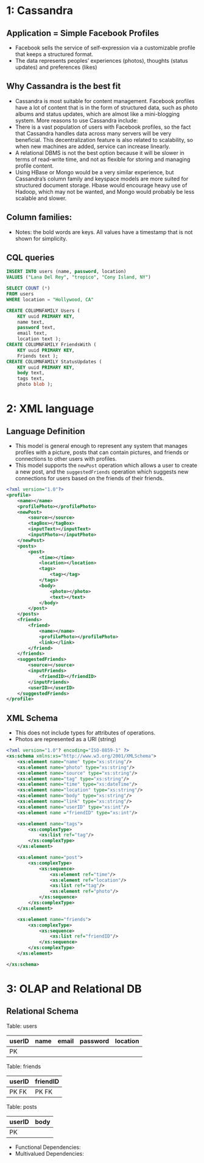 # 1: Cassandra
## Application = Simple Facebook Profiles
-	Facebook sells the service of self-expression via a customizable profile that keeps a structured format.
-	The data represents peoples’ experiences (photos), thoughts (status updates) and preferences (likes)

## Why Cassandra is the best fit
-	Cassandra is most suitable for content management.  Facebook profiles have a lot of content that is in the form of structured data, such as photo albums and status updates, which are almost like a mini-blogging system.  More reasons to use Cassandra include:
-	There is a vast population of users with Facebook profiles, so the fact that Cassandra handles data across many servers will be very beneficial.  This decentralization feature is also related to scalability, so when new machines are added, service can increase linearly.
-	A relational DBMS is not the best option because it will be slower in terms of read-write time, and not as flexible for storing and managing profile content.
-	Using HBase or Mongo would be a very similar experience, but Cassandra’s column family and keyspace models are more suited for structured document storage.  Hbase would encourage heavy use of Hadoop, which may not be wanted, and Mongo would probably be less scalable and slower.

## Column families:
-	Notes: the bold words are keys.  All values have a timestamp that is not shown for simplicity.

## CQL queries
``` SQL
INSERT INTO users (name, password, location)
VALUES ("Lana Del Rey", "tropico", "Cony Island, NY")

SELECT COUNT (*)
FROM users
WHERE location = "Hollywood, CA"

CREATE COLUMNFAMILY Users (
	KEY uuid PRIMARY KEY,
	name text,
	password text,
	email text,
	location text );
CREATE COLUMNFAMILY FriendsWith (
	KEY uuid PRIMARY KEY,
	Friends text );
CREATE COLUMNFAMILY StatusUpdates (
	KEY uuid PRIMARY KEY,
	body text,
	tags text,
	photo blob );
```
	
# 2: XML language

## Language Definition
- This model is general enough to represent any system that manages profiles with a picture, posts that can contain pictures, and friends or connections to other users with profiles.
- This model supports the `newPost` operation which allows a user to create a new post, and the `suggestedFriends` operation which suggests new connections for users based on the friends of their friends.

``` xml
<?xml version="1.0"?>
<profile>
	<name></name>
	<profilePhoto></profilePhoto>
	<newPost>
		<source></source>
		<tagBox></tagBox>
		<inputText></inputText>
		<inputPhoto></inputPhoto>
	</newPost>
	<posts>
		<post>
			<time></time>
			<location></location>
			<tags>
				<tag></tag>
			</tags>
			<body>
				<photo></photo>
				<text></text>
			</body>
		</post>
	</posts>
	<friends>
		<friend>
			<name></name>
			<profilePhoto></profilePhoto>
			<link></link>
		</friend>
	</friends>
	<suggestedFriends>
		<source></source>
		<inputFriends>
			<friendID></friendID>
		</inputFriends>
		<userID></userID>
	</suggestedFriends>
</profile>
```

## XML Schema
- This does not include types for attributes of operations.
- Photos are represented as a URI (string)

``` xml
<?xml version="1.0"? encoding="ISO-8859-1" ?>
<xs:schema xmlns:xs="http://www.w3.org/2001/XMLSchema">
	<xs:element name="name" type="xs:string"/>
	<xs:element name="photo" type="xs:string"/>
	<xs:element name="source" type="xs:string"/>
	<xs:element name="tag" type="xs:string"/>
	<xs:element name="time" type="xs:dateTime"/>
	<xs:element name="location" type="xs:string"/>
	<xs:element name="body" type="xs:string"/>
	<xs:element name="link" type="xs:string"/>
	<xs:element name="userID" type="xs:int"/>
	<xs:element name ="friendID" type="xs:int"/>

	<xs:element name="tags">
		<xs:complexType>
			<xs:list ref="tag"/>
		</xs:complexType>
	</xs:element>

	<xs:element name="post">
		<xs:complexType>
			<xs:sequence>
				<xs:element ref="time"/>
				<xs:element ref="location"/>
				<xs:list ref="tag"/>
				<xs:element ref="photo"/>
			</xs:sequence>
		</xs:complexType>
	</xs:element>

	<xs:element name="friends">
		<xs:complexType>
			<xs:sequence>
				<xs:list ref="friendID"/>
			</xs:sequence>
		</xs:complexType>
	</xs:element>

</xs:schema>
```

# 3: OLAP and Relational DB

## Relational Schema

Table: users

userID   | name        | email      | password     | location   |
---------|-------------|------------|--------------|------------|
PK       |             |            |              |            |

Table: friends

userID   | friendID |
---------|----------|
PK FK    | PK FK    |

Table: posts

userID   | body     |
---------|----------|
PK       |          |

- Functional Dependencies:
- Multivalued Dependencies:
